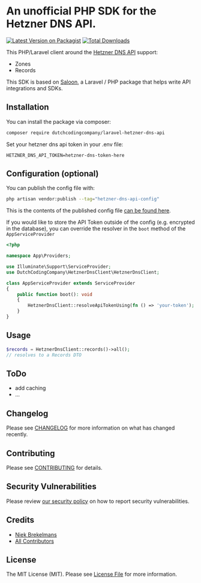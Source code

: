 
# An unofficial PHP SDK for the Hetzner DNS API.

[![Latest Version on Packagist](https://img.shields.io/packagist/v/dutchcodingcompany/laravel-hetzner-dns-api.svg?style=flat-square)](https://packagist.org/packages/dutchcodingcompany/laravel-hetzner-dns-api)
[![Total Downloads](https://img.shields.io/packagist/dt/dutchcodingcompany/laravel-hetzner-dns-api.svg?style=flat-square)](https://packagist.org/packages/dutchcodingcompany/laravel-hetzner-dns-api)

This PHP/Laravel client around the [Hetzner DNS API](https://dns.hetzner.com/api-docs) support:
- Zones
- Records

This SDK is based on [Saloon](https://docs.saloon.dev/), a Laravel / PHP package that helps write API integrations and SDKs.


## Installation

You can install the package via composer:

```bash
composer require dutchcodingcompany/laravel-hetzner-dns-api
```

Set your hetzner dns api token in your .env file:
```env
HETZNER_DNS_API_TOKEN=hetzner-dns-token-here
```

## Configuration (optional)
You can publish the config file with:

```bash
php artisan vendor:publish --tag="hetzner-dns-api-config"
```

This is the contents of the published config file [can be found here](config/hetzner-dns.php).

If you would like to store the API Token outside of the config (e.g. encrypted in the database), you can override the resolver in the `boot` method of the `AppServiceProvider`
```php
<?php

namespace App\Providers;

use Illuminate\Support\ServiceProvider;
use DutchCodingCompany\HetznerDnsClient\HetznerDnsClient;

class AppServiceProvider extends ServiceProvider
{
    public function boot(): void
    {
        HetznerDnsClient::resolveApiTokenUsing(fn () => 'your-token');
    }
}
```

## Usage

```php
$records = HetznerDnsClient::records()->all();
// resolves to a Records DTO
```

## ToDo
- add caching
- ...

## Changelog

Please see [CHANGELOG](CHANGELOG.md) for more information on what has changed recently.

## Contributing

Please see [CONTRIBUTING](CONTRIBUTING.md) for details.

## Security Vulnerabilities

Please review [our security policy](../../security/policy) on how to report security vulnerabilities.

## Credits

- [Niek Brekelmans](https://github.com/niekbr)
- [All Contributors](../../contributors)

## License

The MIT License (MIT). Please see [License File](LICENSE.md) for more information.
